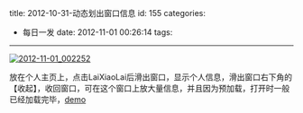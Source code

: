 title: 2012-10-31-动态划出窗口信息
id: 155
categories:
  - 每日一发
date: 2012-11-01 00:26:14
tags:
---

[![](http://www.laispace.com/wp-content/uploads/2012/11/2012-11-01_002252.png "2012-11-01_002252")](http://www.laispace.com/wp-content/uploads/2012/11/2012-11-01_002252.png)

放在个人主页上，点击LaiXiaoLai后滑出窗口，显示个人信息，滑出窗口右下角的【收起】，收回窗口，可在这个窗口上放大量信息，并且因为预加载，打开时一般已经加载完毕，[demo](http://www.laispace.com/xiaospace/demo/2012-10-31/1.html)